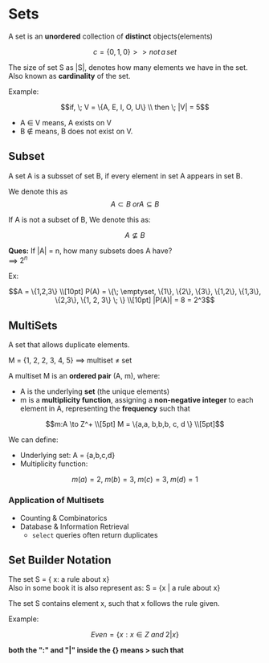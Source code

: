 # Sets

A set is an **unordered** collection of **distinct** objects(elements)

```math
c = \{0,1,0\} >> not\, a\,set 
```

The size of set S as |S|, denotes how many elements we have in the set. Also known as **cardinality** of the set.

Example: 

```math
if, \; V = \{A, E, I, O, U\} \\ 
then \; |V| = 5
```

* A $\in$ V means, A exists on V
* B $\notin$ means, B does not exist on V.

## Subset
A set A is a subsset of set B, if every element in set A appears in set B.

We denote this as
$$
A \subset B \; or A \subseteq B
$$

If A is not a subset of B, We denote this as:

$$
A \nsubseteq B
$$


**Ques:** If |A| = n, how many subsets does A have? <br>
==> $2^n$

Ex:

```math 
A = \{1,2,3\} \\[10pt]
P(A) = \{\; \emptyset, \{1\}, \{2\}, \{3\}, \{1,2\}, \{1,3\}, \{2,3\}, \{1, 2, 3\} \; \} \\[10pt]
|P(A)| = 8 = 2^3
```

## MultiSets
A set that allows duplicate elements.

M = {1, 2, 2, 3, 4, 5} ==> multiset $\neq$ set

A multiset M is an **ordered pair** (A, m), where:
- A is the underlying **set** (the unique elements) 
- m is a **multiplicity function**, assigning a **non-negative integer** to each element in A, representing the **frequency** 
such that 
```math
m:A \to Z^+
\\[5pt]
M = \{a,a, b,b,b, c, d \}
\\[5pt]
```

We can define:

* Underlying set: A = {a,b,c,d}
* Multiplicity function:
```math
m(a) = 2, \; m(b) = 3, \; m(c) = 3, \; m(d) = 1
```

### Application of Multisets

- Counting & Combinatorics
- Database & Information Retrieval
    - `select` queries often return duplicates


## Set Builder Notation
The set S = { x: a rule about x} <br>
Also in some book it is also represent as: S = {x | a rule about x}

The set S contains element x, such that x follows the rule given.

Example:

```math
Even = \{x: x \in Z \; and \; 2 | x  \}
```

**both the ":" and "|" inside the {} means > such that**